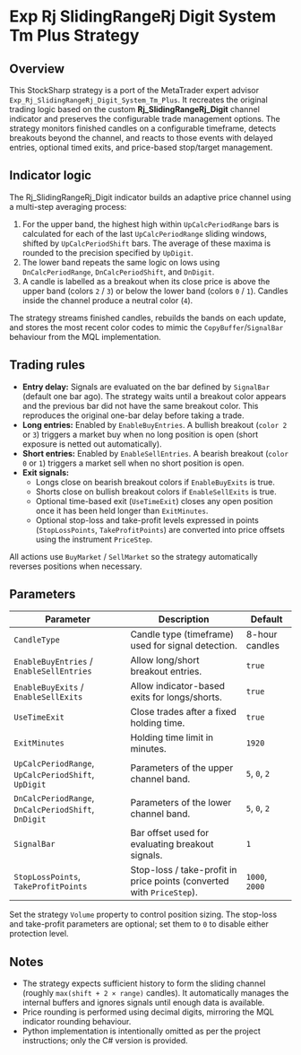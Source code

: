 # Exp Rj SlidingRangeRj Digit System Tm Plus Strategy

## Overview

This StockSharp strategy is a port of the MetaTrader expert advisor `Exp_Rj_SlidingRangeRj_Digit_System_Tm_Plus`. It recreates the original trading logic based on the custom **Rj_SlidingRangeRj_Digit** channel indicator and preserves the configurable trade management options. The strategy monitors finished candles on a configurable timeframe, detects breakouts beyond the channel, and reacts to those events with delayed entries, optional timed exits, and price-based stop/target management.

## Indicator logic

The Rj_SlidingRangeRj_Digit indicator builds an adaptive price channel using a multi-step averaging process:

1. For the upper band, the highest high within `UpCalcPeriodRange` bars is calculated for each of the last `UpCalcPeriodRange` sliding windows, shifted by `UpCalcPeriodShift` bars. The average of these maxima is rounded to the precision specified by `UpDigit`.
2. The lower band repeats the same logic on lows using `DnCalcPeriodRange`, `DnCalcPeriodShift`, and `DnDigit`.
3. A candle is labelled as a breakout when its close price is above the upper band (colors `2` / `3`) or below the lower band (colors `0` / `1`). Candles inside the channel produce a neutral color (`4`).

The strategy streams finished candles, rebuilds the bands on each update, and stores the most recent color codes to mimic the `CopyBuffer`/`SignalBar` behaviour from the MQL implementation.

## Trading rules

* **Entry delay:** Signals are evaluated on the bar defined by `SignalBar` (default one bar ago). The strategy waits until a breakout color appears and the previous bar did not have the same breakout color. This reproduces the original one-bar delay before taking a trade.
* **Long entries:** Enabled by `EnableBuyEntries`. A bullish breakout (`color 2` or `3`) triggers a market buy when no long position is open (short exposure is netted out automatically).
* **Short entries:** Enabled by `EnableSellEntries`. A bearish breakout (`color 0` or `1`) triggers a market sell when no short position is open.
* **Exit signals:**
  * Longs close on bearish breakout colors if `EnableBuyExits` is true.
  * Shorts close on bullish breakout colors if `EnableSellExits` is true.
  * Optional time-based exit (`UseTimeExit`) closes any open position once it has been held longer than `ExitMinutes`.
  * Optional stop-loss and take-profit levels expressed in points (`StopLossPoints`, `TakeProfitPoints`) are converted into price offsets using the instrument `PriceStep`.

All actions use `BuyMarket` / `SellMarket` so the strategy automatically reverses positions when necessary.

## Parameters

| Parameter | Description | Default |
|-----------|-------------|---------|
| `CandleType` | Candle type (timeframe) used for signal detection. | 8-hour candles |
| `EnableBuyEntries` / `EnableSellEntries` | Allow long/short breakout entries. | `true` |
| `EnableBuyExits` / `EnableSellExits` | Allow indicator-based exits for longs/shorts. | `true` |
| `UseTimeExit` | Close trades after a fixed holding time. | `true` |
| `ExitMinutes` | Holding time limit in minutes. | `1920` |
| `UpCalcPeriodRange`, `UpCalcPeriodShift`, `UpDigit` | Parameters of the upper channel band. | `5`, `0`, `2` |
| `DnCalcPeriodRange`, `DnCalcPeriodShift`, `DnDigit` | Parameters of the lower channel band. | `5`, `0`, `2` |
| `SignalBar` | Bar offset used for evaluating breakout signals. | `1` |
| `StopLossPoints`, `TakeProfitPoints` | Stop-loss / take-profit in price points (converted with `PriceStep`). | `1000`, `2000` |

Set the strategy `Volume` property to control position sizing. The stop-loss and take-profit parameters are optional; set them to `0` to disable either protection level.

## Notes

* The strategy expects sufficient history to form the sliding channel (roughly `max(shift + 2 × range)` candles). It automatically manages the internal buffers and ignores signals until enough data is available.
* Price rounding is performed using decimal digits, mirroring the MQL indicator rounding behaviour.
* Python implementation is intentionally omitted as per the project instructions; only the C# version is provided.
